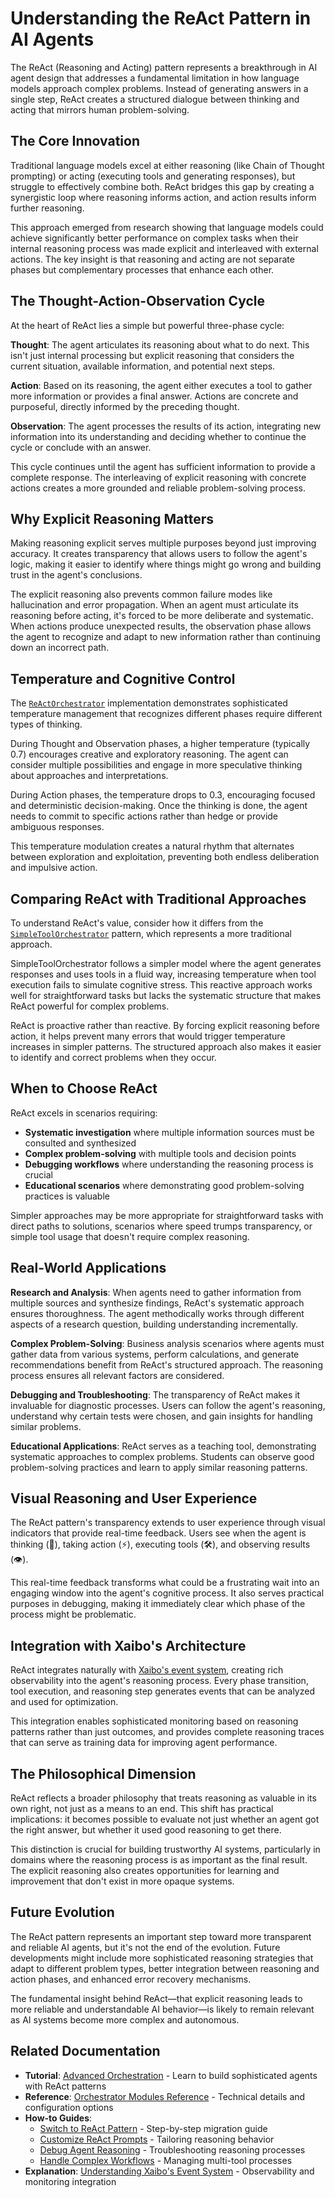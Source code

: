 # Understanding the ReAct Pattern in AI Agents

The ReAct (Reasoning and Acting) pattern represents a breakthrough in AI agent design that addresses a fundamental limitation in how language models approach complex problems. Instead of generating answers in a single step, ReAct creates a structured dialogue between thinking and acting that mirrors human problem-solving.

## The Core Innovation

Traditional language models excel at either reasoning (like Chain of Thought prompting) or acting (executing tools and generating responses), but struggle to effectively combine both. ReAct bridges this gap by creating a synergistic loop where reasoning informs action, and action results inform further reasoning.

This approach emerged from research showing that language models could achieve significantly better performance on complex tasks when their internal reasoning process was made explicit and interleaved with external actions. The key insight is that reasoning and acting are not separate phases but complementary processes that enhance each other.

## The Thought-Action-Observation Cycle

At the heart of ReAct lies a simple but powerful three-phase cycle:

**Thought**: The agent articulates its reasoning about what to do next. This isn't just internal processing but explicit reasoning that considers the current situation, available information, and potential next steps.

**Action**: Based on its reasoning, the agent either executes a tool to gather more information or provides a final answer. Actions are concrete and purposeful, directly informed by the preceding thought.

**Observation**: The agent processes the results of its action, integrating new information into its understanding and deciding whether to continue the cycle or conclude with an answer.

This cycle continues until the agent has sufficient information to provide a complete response. The interleaving of explicit reasoning with concrete actions creates a more grounded and reliable problem-solving process.

## Why Explicit Reasoning Matters

Making reasoning explicit serves multiple purposes beyond just improving accuracy. It creates transparency that allows users to follow the agent's logic, making it easier to identify where things might go wrong and building trust in the agent's conclusions.

The explicit reasoning also prevents common failure modes like hallucination and error propagation. When an agent must articulate its reasoning before acting, it's forced to be more deliberate and systematic. When actions produce unexpected results, the observation phase allows the agent to recognize and adapt to new information rather than continuing down an incorrect path.

## Temperature and Cognitive Control

The [`ReActOrchestrator`](https://github.com/xpressai/xaibo/blob/main/src/xaibo/primitives/modules/orchestrator/react_orchestrator.py) implementation demonstrates sophisticated temperature management that recognizes different phases require different types of thinking.

During Thought and Observation phases, a higher temperature (typically 0.7) encourages creative and exploratory reasoning. The agent can consider multiple possibilities and engage in more speculative thinking about approaches and interpretations.

During Action phases, the temperature drops to 0.3, encouraging focused and deterministic decision-making. Once the thinking is done, the agent needs to commit to specific actions rather than hedge or provide ambiguous responses.

This temperature modulation creates a natural rhythm that alternates between exploration and exploitation, preventing both endless deliberation and impulsive action.

## Comparing ReAct with Traditional Approaches

To understand ReAct's value, consider how it differs from the [`SimpleToolOrchestrator`](https://github.com/xpressai/xaibo/blob/main/src/xaibo/primitives/modules/orchestrator/simple_tool_orchestrator.py) pattern, which represents a more traditional approach.

SimpleToolOrchestrator follows a simpler model where the agent generates responses and uses tools in a fluid way, increasing temperature when tool execution fails to simulate cognitive stress. This reactive approach works well for straightforward tasks but lacks the systematic structure that makes ReAct powerful for complex problems.

ReAct is proactive rather than reactive. By forcing explicit reasoning before action, it helps prevent many errors that would trigger temperature increases in simpler patterns. The structured approach also makes it easier to identify and correct problems when they occur.

## When to Choose ReAct

ReAct excels in scenarios requiring:

- **Systematic investigation** where multiple information sources must be consulted and synthesized
- **Complex problem-solving** with multiple tools and decision points
- **Debugging workflows** where understanding the reasoning process is crucial
- **Educational scenarios** where demonstrating good problem-solving practices is valuable

Simpler approaches may be more appropriate for straightforward tasks with direct paths to solutions, scenarios where speed trumps transparency, or simple tool usage that doesn't require complex reasoning.

## Real-World Applications

**Research and Analysis**: When agents need to gather information from multiple sources and synthesize findings, ReAct's systematic approach ensures thoroughness. The agent methodically works through different aspects of a research question, building understanding incrementally.

**Complex Problem-Solving**: Business analysis scenarios where agents must gather data from various systems, perform calculations, and generate recommendations benefit from ReAct's structured approach. The reasoning process ensures all relevant factors are considered.

**Debugging and Troubleshooting**: The transparency of ReAct makes it invaluable for diagnostic processes. Users can follow the agent's reasoning, understand why certain tests were chosen, and gain insights for handling similar problems.

**Educational Applications**: ReAct serves as a teaching tool, demonstrating systematic approaches to complex problems. Students can observe good problem-solving practices and learn to apply similar reasoning patterns.

## Visual Reasoning and User Experience

The ReAct pattern's transparency extends to user experience through visual indicators that provide real-time feedback. Users see when the agent is thinking (🤔), taking action (⚡), executing tools (🛠️), and observing results (👁️).

This real-time feedback transforms what could be a frustrating wait into an engaging window into the agent's cognitive process. It also serves practical purposes in debugging, making it immediately clear which phase of the process might be problematic.

## Integration with Xaibo's Architecture

ReAct integrates naturally with [Xaibo's event system](event-system.md), creating rich observability into the agent's reasoning process. Every phase transition, tool execution, and reasoning step generates events that can be analyzed and used for optimization.

This integration enables sophisticated monitoring based on reasoning patterns rather than just outcomes, and provides complete reasoning traces that can serve as training data for improving agent performance.

## The Philosophical Dimension

ReAct reflects a broader philosophy that treats reasoning as valuable in its own right, not just as a means to an end. This shift has practical implications: it becomes possible to evaluate not just whether an agent got the right answer, but whether it used good reasoning to get there.

This distinction is crucial for building trustworthy AI systems, particularly in domains where the reasoning process is as important as the final result. The explicit reasoning also creates opportunities for learning and improvement that don't exist in more opaque systems.

## Future Evolution

The ReAct pattern represents an important step toward more transparent and reliable AI agents, but it's not the end of the evolution. Future developments might include more sophisticated reasoning strategies that adapt to different problem types, better integration between reasoning and action phases, and enhanced error recovery mechanisms.

The fundamental insight behind ReAct—that explicit reasoning leads to more reliable and understandable AI behavior—is likely to remain relevant as AI systems become more complex and autonomous.

## Related Documentation

- **Tutorial**: [Advanced Orchestration](../../tutorial/advanced-orchestration.md) - Learn to build sophisticated agents with ReAct patterns
- **Reference**: [Orchestrator Modules Reference](../../reference/modules/orchestrator.md) - Technical details and configuration options
- **How-to Guides**:
  - [Switch to ReAct Pattern](../../how-to/orchestrator/switch-to-react-pattern.md) - Step-by-step migration guide
  - [Customize ReAct Prompts](../../how-to/orchestrator/customize-react-prompts.md) - Tailoring reasoning behavior
  - [Debug Agent Reasoning](../../how-to/orchestrator/debug-agent-reasoning.md) - Troubleshooting reasoning processes
  - [Handle Complex Workflows](../../how-to/orchestrator/handle-complex-workflows.md) - Managing multi-tool processes
- **Explanation**: [Understanding Xaibo's Event System](event-system.md) - Observability and monitoring integration